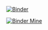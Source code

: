 [![Binder](https://mybinder.org/badge_logo.svg)](https://mybinder.org/v2/gh/Billzabob/study-group/master?urlpath=lab%2Ftree%2Fnotebooks%2F1_monad_intro.ipynb)

[![Binder Mine](https://mybinder.org/badge_logo.svg)](https://mybinder.org/v2/gh/mikekwright/study-group/master?urlpath=lab%2Ftree%2Fnotebooks%2F1_monad_intro.ipynb)

